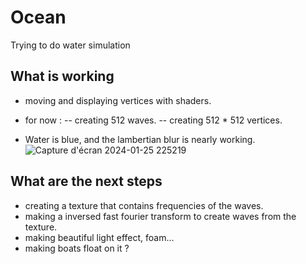 # Ocean
 Trying to do water simulation
## What is working
- moving and displaying vertices with shaders.
  
- for now :
-- creating 512 waves.
-- creating 512 * 512 vertices.

- Water is blue, and the lambertian blur is nearly working.
![Capture d'écran 2024-01-25 225219](https://github.com/RemiCazoulat/Ocean-simulation/assets/61828714/2f06fabf-f99c-45ee-b845-b3e2559342d7)

## What are the next steps
- creating a texture that contains frequencies of the waves.
- making a inversed fast fourier transform to create waves from the texture.
- making beautiful light effect, foam...
- making boats float on it ?

